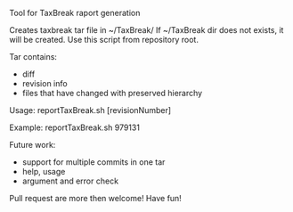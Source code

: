 Tool for TaxBreak raport generation

Creates taxbreak tar file in ~/TaxBreak/
If ~/TaxBreak dir does not exists, it will be created.
Use this script from repository root.


Tar contains:
  - diff
  - revision info
  - files that have changed with preserved hierarchy 

Usage: reportTaxBreak.sh [revisionNumber] 

Example:
  reportTaxBreak.sh 979131

Future work:
  - support for multiple commits in one tar
  - help, usage
  - argument and error check


Pull request are more then welcome!
Have fun!
